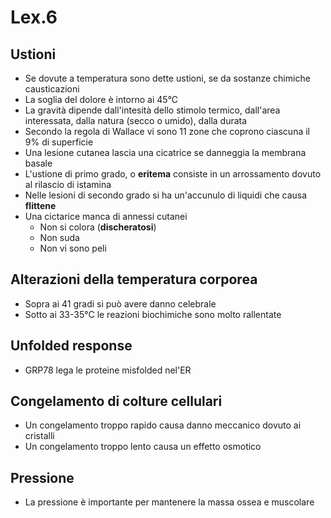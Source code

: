 # Lex.6

## Ustioni
* Se dovute a temperatura sono dette ustioni, se da sostanze chimiche causticazioni
* La soglia del dolore è intorno ai 45°C
* La gravità dipende dall'intesità dello stimolo termico, dall'area interessata, dalla natura (secco o umido), dalla durata
* Secondo la regola di Wallace vi sono 11 zone che coprono ciascuna il 9% di superficie
* Una lesione cutanea lascia una cicatrice se danneggia la membrana basale
* L'ustione di primo grado, o **eritema** consiste in un arrossamento dovuto al rilascio di istamina
* Nelle lesioni di secondo grado si ha un'accunulo di liquidi che causa **flittene**
* Una cictarice manca di annessi cutanei
	+ Non si colora (**discheratosi**)
	+ Non suda
	+ Non vi sono peli

## Alterazioni della temperatura corporea
* Sopra ai 41 gradi si può avere danno celebrale
* Sotto ai 33-35°C le reazioni biochimiche sono molto rallentate

## Unfolded response
* GRP78 lega le proteine misfolded nel'ER

## Congelamento di colture cellulari
* Un congelamento troppo rapido causa danno meccanico dovuto ai cristalli
* Un congelamento troppo lento causa un effetto osmotico

## Pressione
* La pressione è importante per mantenere la massa ossea e muscolare

